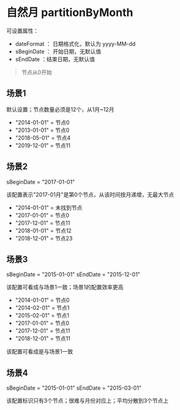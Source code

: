 # 自然月 partitionByMonth
可设置属性：
* dateFormat  ： 日期格式化，默认为 yyyy-MM-dd
* sBeginDate  ： 开始日期，无默认值
* sEndDate   ：结束日期，无默认值

> 节点从0开始

## 场景1
默认设置；节点数量必须是12个，从1月~12月
* "2014-01-01" = 节点0
* "2013-01-01" = 节点0
* "2018-05-01" = 节点4
* "2019-12-01" = 节点11

## 场景2
sBeginDate = "2017-01-01"

该配置表示"2017-01月"是第0个节点，从该时间按月递增，无最大节点

*  "2014-01-01" = 未找到节点
*  "2017-01-01" = 节点0
*  "2017-12-01" = 节点11
*  "2018-01-01" = 节点12
*  "2018-12-01" = 节点23

## 场景3
sBeginDate = "2015-01-01"
sEndDate = "2015-12-01"

该配置可看成与场景1一致；场景1的配置效率更高
*  "2014-01-01" = 节点0
*  "2014-02-01" = 节点1
*  "2015-02-01" = 节点1
*  "2017-01-01" = 节点0
*  "2017-12-01" = 节点11
*  "2018-12-01" = 节点11

该配置可看成是与场景1一致

## 场景4
sBeginDate = "2015-01-01"
sEndDate = "2015-03-01"

该配置标识只有3个节点；很难与月份对应上；平均分散到3个节点上
